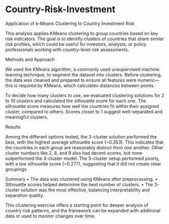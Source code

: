 # Country-Risk-Investment
Application of k-Means Clustering to Country Investment Risk

This analysis applies KMeans clustering to group countries based on key risk indicators. The goal is to identify clusters of countries that share similar risk profiles, which could be useful for investors, analysts, or policy professionals working with country-level risk assessments.

Methods and Approach

We used the KMeans algorithm, a commonly used unsupervised machine learning technique, to segment the dataset into clusters. Before clustering, the data was cleaned and prepared to ensure all features were numeric—this is required by KMeans, which calculates distances between points.

To decide how many clusters to use, we evaluated clustering solutions for 2 to 10 clusters and calculated the silhouette score for each one. The silhouette score measures how well the countries fit within their assigned cluster, compared to others. Scores closer to 1 suggest well-separated and meaningful clusters.

Results

Among the different options tested, the 3-cluster solution performed the best, with the highest average silhouette score (~0.353). This indicates that the countries in each group are reasonably distinct from one another. Other cluster numbers like 2, 8, and 9 also had decent scores, but none outperformed the 3-cluster model. The 5-cluster setup performed poorly, with a low silhouette score (~0.277), suggesting that it did not create clear groupings.

Summary
	•	The data was clustered using KMeans after preprocessing.
	•	Silhouette scores helped determine the best number of clusters.
	•	The 3-cluster solution was the most effective, balancing interpretability and separation quality.

This clustering exercise offers a starting point for deeper analysis of country risk patterns, and the framework can be expanded with additional data or used to monitor changes over time.
